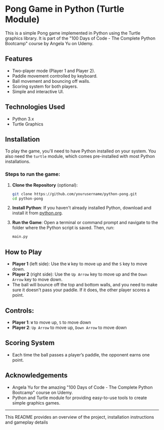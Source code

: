 # Pong Game in Python (Turtle Module)

This is a simple Pong game implemented in Python using the Turtle graphics library. It is part of the "100 Days of Code - The Complete Python Bootcamp" course by Angela Yu on Udemy.

## Features
- Two-player mode (Player 1 and Player 2).
- Paddle movement controlled by keyboard.
- Ball movement and bouncing off walls.
- Scoring system for both players.
- Simple and interactive UI.

## Technologies Used
- Python 3.x
- Turtle Graphics

## Installation
To play the game, you'll need to have Python installed on your system. You also need the `turtle` module, which comes pre-installed with most Python installations.

### Steps to run the game:

1. **Clone the Repository** (optional):
    ```bash
    git clone https://github.com/yourusername/python-pong.git
    cd python-pong
    ```

2. **Install Python**:
   If you haven't already installed Python, download and install it from [python.org](https://www.python.org/downloads/).

3. **Run the Game**:
   Open a terminal or command prompt and navigate to the folder where the Python script is saved. Then, run:
    ```bash
    main.py
    ```

## How to Play
- **Player 1** (left side): Use the `W` key to move up and the `S` key to move down.
- **Player 2** (right side): Use the `Up Arrow` key to move up and the `Down Arrow` key to move down.
- The ball will bounce off the top and bottom walls, and you need to make sure it doesn't pass your paddle. If it does, the other player scores a point.

## Controls:
- **Player 1**: `W` to move up, `S` to move down
- **Player 2**: `Up Arrow` to move up, `Down Arrow` to move down

## Scoring System
- Each time the ball passes a player’s paddle, the opponent earns one point.

## Acknowledgements
- Angela Yu for the amazing "100 Days of Code - The Complete Python Bootcamp" course on Udemy.
- Python and Turtle module for providing easy-to-use tools to create simple graphics games.

---

This README provides an overview of the project, installation instructions and gameplay details
